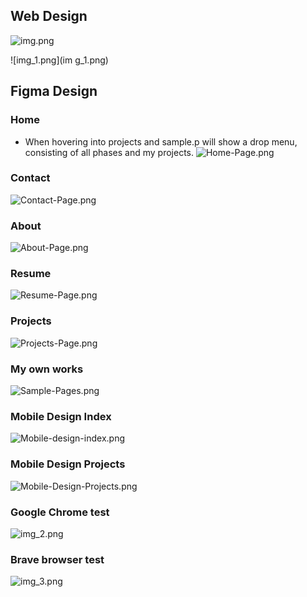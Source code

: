 ## Web Design
![img.png](img.png)


![img_1.png](im
g_1.png)

## Figma Design
### Home
- When hovering into projects and sample.p will show a drop menu, consisting of all phases and my projects.
    ![Home-Page.png](Home-Page.png)

### Contact
![Contact-Page.png](Contact-Page.png)

### About
![About-Page.png](About-Page.png)

### Resume
![Resume-Page.png](Resume-Page.png)

### Projects
![Projects-Page.png](Projects-Page.png)

### My own works
![Sample-Pages.png](Sample-Pages.png)

### Mobile Design Index
![Mobile-design-index.png](Mobile-design-index.png)

### Mobile Design Projects
![Mobile-Design-Projects.png](Mobile-Design-Projects.png)

### Google Chrome test
![img_2.png](img_2.png)


### Brave browser test
![img_3.png](img_3.png)
